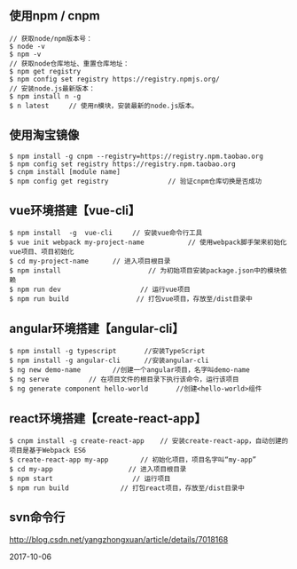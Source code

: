 ## 使用npm / cnpm

    // 获取node/npm版本号：
    $ node -v
    $ npm -v
    // 获取node仓库地址、重置仓库地址：
    $ npm get registry
    $ npm config set registry https://registry.npmjs.org/
    // 安装node.js最新版本：
    $ npm install n -g
    $ n latest     // 使用n模块，安装最新的node.js版本。


## 使用淘宝镜像

    $ npm install -g cnpm --registry=https://registry.npm.taobao.org
    $ npm config set registry https://registry.npm.taobao.org
    $ cnpm install [module name]
    $ npm config get registry               // 验证cnpm仓库切换是否成功


## vue环境搭建【vue-cli】

    $ npm install  -g  vue-cli     // 安装vue命令行工具
    $ vue init webpack my-project-name           // 使用webpack脚手架来初始化vue项目、项目初始化
    $ cd my-project-name      // 进入项目根目录
    $ npm install                      // 为初始项目安装package.json中的模块依赖
    $ npm run dev                    // 运行vue项目
    $ npm run build                 // 打包vue项目，存放至/dist目录中


## angular环境搭建【angular-cli】

    $ npm install -g typescript       //安装TypeScript
    $ npm install -g angular-cli      //安装angular-cli
    $ ng new demo-name        //创建一个angular项目，名字叫demo-name
    $ ng serve          // 在项目文件的根目录下执行该命令，运行该项目
    $ ng generate component hello-world       //创建<hello-world>组件


## react环境搭建【create-react-app】

    $ cnpm install -g create-react-app    // 安装create-react-app，自动创建的项目是基于Webpack ES6
    $ create-react-app my-app        // 初始化项目，项目名字叫“my-app”
    $ cd my-app                   // 进入项目根目录
    $ npm start                    // 运行项目
    $ npm run build             // 打包react项目，存放至/dist目录中


## svn命令行

http://blog.csdn.net/yangzhongxuan/article/details/7018168



2017-10-06
